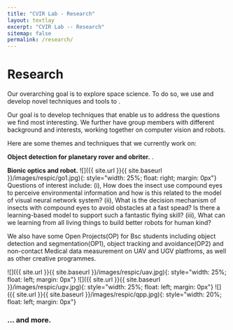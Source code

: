 ```yaml
---
title: "CVIR Lab - Research"
layout: textlay
excerpt: "CVIR Lab -- Research"
sitemap: false
permalink: /research/
---
```


# Research

Our overarching goal is to explore space science. To do so, we use and develop novel techniques and tools to .

Our goal is to develop techniques that enable us to address the questions we find most interesting. We further have group members with different background and interests, working together on computer vision and robots.

Here are some themes and techniques that we currently work on:

**Object detection for planetary rover and obriter.** .


**Bionic optics and robot.** ![]({{ site.url }}{{ site.baseurl }}/images/respic/go1.jpg){: style="width: 25%; float: right; margin: 0px"}
Questions of interest include: (i), How does the insect use compound eyes to perceive environmental information and how is this related to the model of visual neural network system? (ii), What is the decision mechanism of insects with compound eyes to avoid obstacles at a fast  spead? Is there a learning-based model to support such a fantastic flying skill? (iii), What can we learning from all living things to build better robots for human kind?

We also have some Open Projects(OP) for Bsc students including object detection and segmentation(OP1), object tracking and avoidance(OP2) and non-contact Medical data measurement on UAV and UGV platfroms, as well as other creative programmes.

![]({{ site.url }}{{ site.baseurl }}/images/respic/uav.jpg){: style="width: 25%; float: left; margin: 0px"}
![]({{ site.url }}{{ site.baseurl }}/images/respic/ugv.jpg){: style="width: 25%; float: left; margin: 0px"}
![]({{ site.url }}{{ site.baseurl }}/images/respic/qpp.jpg){: style="width: 20%; float: left; margin: 0px"}

### ... and more.
